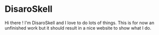 # DisaroSkell

Hi there ! I'm DisaroSkell and I love to do lots of things. This is for now an unfinished work but it should result in a nice website to show what I do.